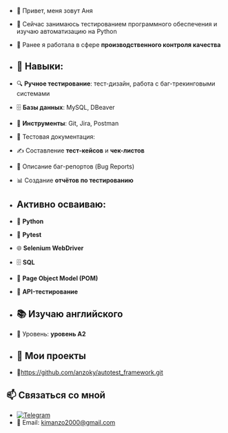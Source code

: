 - 👋 Привет, меня зовут Аня
- 👀 Сейчас занимаюсь тестированием программного обеспечения и изучаю автоматизацию на Python
- 💾 Ранее я работала в сфере **производственного контроля качества**
- ## 🔧 Навыки:
- 🔍 **Ручное тестирование**: тест-дизайн, работа с баг-трекинговыми системами
- 🗄 **Базы данных**: MySQL, DBeaver
- 📂 **Инструменты**: Git, Jira, Postman
- 📑 Тестовая документация: 
- ✍ Составление **тест-кейсов** и **чек-листов**  
- 🐞 Описание баг-репортов (Bug Reports)  
- 📊 Создание **отчётов по тестированию**
- ## Активно осваиваю:
- 🐍 **Python** 
- 🧪 **Pytest**
- 🌐 **Selenium WebDriver**  
- 🗄 **SQL**
- 📄 **Page Object Model (POM)**
- 🐍 **API-тестирование**
- ## 📚 Изучаю английского  
- 🎯 Уровень: **уровень A2**

- ## 📌 Мои проекты
- 🔹https://github.com/anzoky/autotest_framework.git

## 📫 Связаться со мной  
- [![Telegram](https://img.shields.io/badge/Telegram-26A5E4?style=for-the-badge&logo=telegram&logoColor=white)](https://t.me/anzoky) 
- 📧 Email: kimanzo2000@gmail.com
